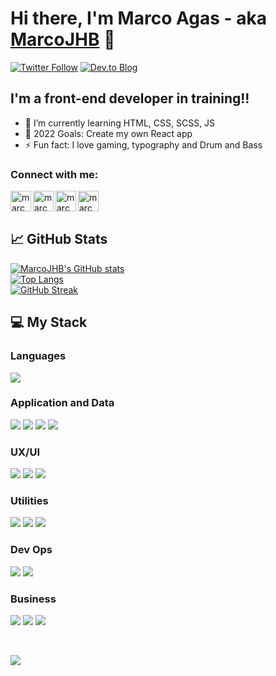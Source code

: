 # Hi there, I'm Marco Agas - aka [MarcoJHB][website] 👋 

[![Twitter Follow](https://img.shields.io/twitter/follow/marcojhb?color=1DA1F2&logo=twitter&style=for-the-badge)](https://twitter.com/MarcoJHB) [![Dev.to Blog](https://img.shields.io/badge/dev.to-0A0A0A?style=for-the-badge&logo=dev.to&logoColor=white)](https://dev.to/marcojhb)

## I'm a front-end developer in training!!

- 🌱 I’m currently learning HTML, CSS, SCSS, JS
- 🥅 2022 Goals: Create my own React app
- ⚡ Fun fact: I love gaming, typography and Drum and Bass

### Connect with me:

[<img align="left" alt="marcojhb | Website" width="33px" src="https://img.icons8.com/ultraviolet/40/000000/domain.png"/>][website]
[<img align="left" alt="marcojhb | Twitter" width="33px" src="https://img.icons8.com/ultraviolet/40/000000/twitter.png" />][twitter]
[<img align="left" alt="marcojhb | LinkedIn" width="33px" src="https://img.icons8.com/ultraviolet/40/000000/linkedin.png" />][linkedin]
[<img align="left" alt="marcojhb | Instagram" width="33px" src="https://img.icons8.com/ultraviolet/40/000000/instagram-new.png" />][instagram]
</br>
</br>
## :chart_with_upwards_trend: GitHub Stats

  [![MarcoJHB's GitHub stats](https://github-readme-stats.vercel.app/api?username=MarcoJHB&theme=tokyonight)](https://github.com/anuraghazra/github-readme-stats)
  </br>
  [![Top Langs](https://github-readme-stats.vercel.app/api/top-langs/?username=MarcoJHB&layout=compact&theme=tokyonight)](https://github.com/anuraghazra/github-readme-stats)</br>
  [![GitHub Streak](https://github-readme-streak-stats.herokuapp.com/?user=MarcoJHB&theme=dark)](https://git.io/streak-stats)

  
## :computer: My Stack

### Languages

<span>
  <img src="https://img.shields.io/badge/-JavaScript-F7DF1E?logo=javascript&logoColor=white">
</span>

### Application and Data

<span>
<img src="https://img.shields.io/badge/-HTML5-E34F26?logo=html5&logoColor=white"> <img src="https://img.shields.io/badge/-CSS3-1572B6?logo=css3&logoColor=white"> <img src="https://img.shields.io/badge/-SASS-CC6699?logo=sass&logoColor=white"> <img src="https://img.shields.io/badge/-WordPress-21759B?logo=wordpress&logoColor=white">
 </span>
 
 ### UX/UI
 
 <span>
<img src="https://img.shields.io/badge/-Figma-F24E1E?logo=figma&logoColor=white"> <img src="https://img.shields.io/badge/-Photshop-31A8FF?logo=adobephotoshop&logoColor=white"> <img src="https://img.shields.io/badge/-Illustrator-FF9A00?logo=adobeillustrator&logoColor=white">
 </span>
 
  ### Utilities
 
 <span>
<img src="https://img.shields.io/badge/-VSCode-007ACC?logo=visualstudiocode&logoColor=white"> <img src="https://img.shields.io/badge/-Postman-FF6C37?logo=postman&logoColor=white"> <img src="https://img.shields.io/badge/-Illustrator-FF9A00?logo=illustrator&logoColor=white">
 </span>
 
 ### Dev Ops
 
<span>
<img src="https://img.shields.io/badge/-Git-F05032?logo=git&logoColor=white"> <img src="https://img.shields.io/badge/-GitHub-181717?logo=github&logoColor=white">
</span>

### Business
 
 <span>
<img src="https://img.shields.io/badge/-Asana-273347?logo=asana&logoColor=white"> <img src="https://img.shields.io/badge/-Slack-4A154B?logo=slack&logoColor=white"> <img src="https://img.shields.io/badge/-Notion-000000?logo=notion&logoColor=white">
 </span>
 

<p>
 </br>
 </p>
 
 
 ![](https://komarev.com/ghpvc/?username=MarcoJHB&label=PROFILE+VIEWS&style=flat-square)


[website]: https://thejc.co.za
[twitter]: https://twitter.com/marcojhb
[instagram]: https://instagram.com/marcojhb
[linkedin]: https://www.linkedin.com/in/marco-agas-a2b64a34/
